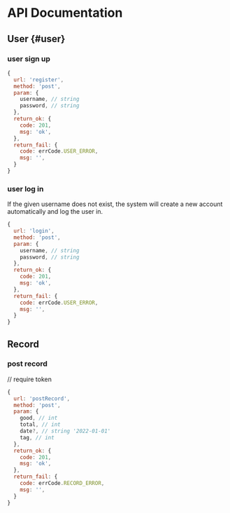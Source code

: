 # API Documentation

## User {#user}

### user sign up

``` js
{
  url: 'register',
  method: 'post',
  param: {
    username, // string
    password, // string
  },
  return_ok: {
    code: 201,
    msg: 'ok',
  },
  return_fail: {
    code: errCode.USER_ERROR,
    msg: '',
  }
}
```

### user log in

If the given username does not exist, the system will create a new account automatically and log the user in.

``` js
{
  url: 'login',
  method: 'post',
  param: {
    username, // string
    password, // string
  },
  return_ok: {
    code: 201,
    msg: 'ok',
  },
  return_fail: {
    code: errCode.USER_ERROR,
    msg: '',
  }
}
```

## Record

### post record

// require token

``` js
{
  url: 'postRecord',
  method: 'post',
  param: {
    good, // int
    total, // int
    date?, // string '2022-01-01'
    tag, // int
  },
  return_ok: {
    code: 201,
    msg: 'ok',
  },
  return_fail: {
    code: errCode.RECORD_ERROR,
    msg: '',
  }
}
```
